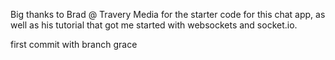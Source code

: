 

Big thanks to Brad @ Travery Media for the starter code for this chat app, as well as his tutorial that got me started with websockets and socket.io.

first commit with branch grace
